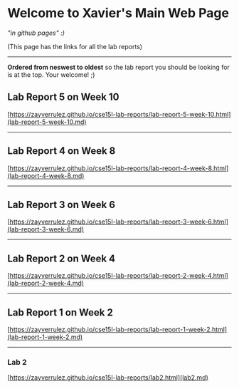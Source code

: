 # Welcome to Xavier's Main Web Page
*"in github pages" :)* 

(This page has the links for all the lab reports)

---

**Ordered from neswest to oldest** so the lab report you should be looking for is at the top. Your welcome! ;)

## Lab Report 5 on Week 10

[https://zayverrulez.github.io/cse15l-lab-reports/lab-report-5-week-10.html](lab-report-5-week-10.md)

---

## Lab Report 4 on Week 8

[https://zayverrulez.github.io/cse15l-lab-reports/lab-report-4-week-8.html](lab-report-4-week-8.md)

---

## Lab Report 3 on Week 6

[https://zayverrulez.github.io/cse15l-lab-reports/lab-report-3-week-6.html](lab-report-3-week-6.md)

---

## Lab Report 2 on Week 4

[https://zayverrulez.github.io/cse15l-lab-reports/lab-report-2-week-4.html](lab-report-2-week-4.md)

---

## Lab Report 1 on Week 2

[https://zayverrulez.github.io/cse15l-lab-reports/lab-report-1-week-2.html](lab-report-1-week-2.md)

---

### Lab 2

[https://zayverrulez.github.io/cse15l-lab-reports/lab2.html](lab2.md)

